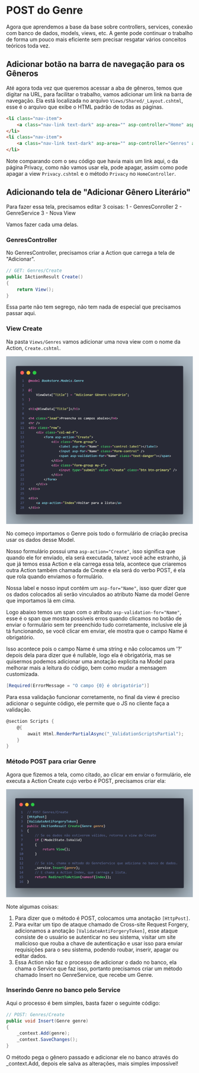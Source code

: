# POST do Genre

Agora que aprendemos a base da base sobre controllers, services, conexão com banco de dados, models, views, etc. A gente pode continuar o trabalho de forma um pouco mais eficiente sem precisar resgatar vários conceitos teóricos toda vez.

## Adicionar botão na barra de navegação para os Gêneros

Até agora toda vez que queremos acessar a aba de gêneros, temos que digitar na URL, para facilitar o trabalho, vamos adicionar um link na barra de navegação. Ela está localizada no arquivo `Views/Shared/_Layout.cshtml`, esse é o arquivo que exibe o HTML padrão de todas as páginas.

```html
<li class="nav-item">
    <a class="nav-link text-dark" asp-area="" asp-controller="Home" asp-action="Index">Início</a>
</li>
<li class="nav-item">
    <a class="nav-link text-dark" asp-area="" asp-controller="Genres" asp-action="Index">Gêneros Literários</a>
</li>
```

Note comparando com o seu código que havia mais um link aqui, o da página Privacy, como não vamos usar ela, pode apagar, assim como pode apagar a view `Privacy.cshtml` e o método `Privacy` no `HomeController`.


## Adicionando tela de "Adicionar Gênero Literário"
Para fazer essa tela, precisamos editar 3 coisas:
1 - GenresConroller
2 - GenreService
3 - Nova View

Vamos fazer cada uma delas.

### GenresController
No GenresController, precisamos criar a Action que carrega a tela de "Adicionar".
```c#
// GET: Genres/Create
public IActionResult Create()
{
    return View();
}
```

Essa parte não tem segrego, não tem nada de especial que precisamos passar aqui.

### View Create
Na pasta `Views/Genres` vamos adicionar uma nova view com o nome da Action, `Create.cshtml`.

![Código da View Create](./10restoDoCRUDGenre/viewCreate.png)

No começo importamos o Genre pois todo o formulário de criação precisa usar os dados desse Model.

Nosso formulário possui uma `asp-action="Create"`, isso significa que quando ele for enviado, ela será executada, talvez você ache estranho, já que já temos essa Action e ela carrega essa tela, acontece que criaremos outra Action também chamada de Create e ela será do verbo POST, é ela que rola quando enviamos o formulário.

Nossa label e nosso input contém um `asp-for="Name"`, isso quer dizer que os dados colocados ali serão vinculados ao 
atributo Name da model Genre que importamos lá em cima.

Logo abaixo temos um span com o atributo `asp-validation-for="Name"`, esse é o span que mostra possíveis erros quando clicamos no botão de enviar o formulário sem ter preenchido tudo corretamente, inclusive ele já tá funcionando, se você clicar em enviar, ele mostra que o campo Name é obrigatório.

Isso acontece pois o campo Name é uma string e não colocamos um '?' depois dela para dizer que é nullable, logo ela é obrigatória, mas se quisermos podemos adicionar uma anotação explicita na Model para melhorar mais a leitura do código, bem como mudar a mensagem customizada.

```c#
[Required(ErrorMessage = "O campo {0} é obrigatório")]
```

Para essa validação funcionar corretamente, no final da view é preciso adicionar o seguinte código, ele permite que o JS no cliente faça a validação.
```c#
@section Scripts {
    @{
        await Html.RenderPartialAsync("_ValidationScriptsPartial");
    }
}
```

### Método POST para criar Genre

Agora que fizemos a tela, como citado, ao clicar em enviar o formulário, ele executa a Action Create cujo 
verbo é POST, precisamos criar ela:

![Método POST de Genre](./10restoDoCRUDGenre/postGenre.png)

Note algumas coisas:

1. Para dizer que o método é POST, colocamos uma anotação `[HttpPost]`.
2. Para evitar um tipo de ataque chamado de Cross-site Request Forgery, adicionamos a anotação `[ValidateAntiForgeryToken]`, esse ataque consiste de o usuário se autenticar no seu sistema, visitar um site malicioso que rouba a chave de autenticação e usar isso para enviar requisições para o seu sistema, podendo roubar, inserir, apagar ou editar dados.
3. Essa Action não faz o processo de adicionar o dado no banco, ela chama o Service que faz isso, portanto precisamos criar um método chamado Insert no GenreService, que recebe um Genre.

### Inserindo Genre no banco pelo Service
Aqui o processo é bem simples, basta fazer o seguinte código:

```c#
// POST: Genres/Create
public void Insert(Genre genre)
{
    _context.Add(genre);
    _context.SaveChanges();
}
```
O método pega o gênero passado e adicionar ele no banco através do _context.Add, depois ele salva as alterações, mais simples impossível!
